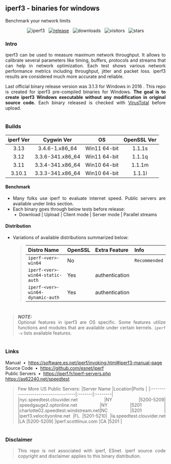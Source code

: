 ##  iperf3 - binaries for windows  
Benchmark your network limits  
<div align="center">

![iperf3](https://img.shields.io/badge/-iperf3-D8BFD8?logo=speedtest&logoColor=3a3a3d)
&nbsp;&nbsp;[![release](https://img.shields.io/github/v/release/ar51an/iperf3-win-builds?display_name=release&logo=rstudio&color=90EE90&logoColor=8FBC8F)](https://github.com/ar51an/iperf3-win-builds/releases/latest/)
&nbsp;&nbsp;![downloads](https://img.shields.io/github/downloads/ar51an/iperf3-win-builds/total?color=orange&label=downloads&logo=github)
&nbsp;&nbsp;![visitors](https://shields-io-visitor-counter.herokuapp.com/badge?page=ar51an.iperf3-win-builds&label=visitors&logo=github&color=4883c2)
&nbsp;&nbsp;![stars](https://img.shields.io/github/stars/ar51an/iperf3-win-builds?style=social&logo=apachespark)
</div>

<div align="justify">

### Intro
iperf3 can be used to measure maximum network throughput. It allows to calibrate several parameters like timing, buffers, protocols and streams that can help in network optimization. Each test shows various network performance metrics including throughput, jitter and packet loss. iperf3 results are considered much more accurate and reliable.  

Last official binary release version was 3.1.3 for Windows in 2016 . This repo is created for iperf3 pre-compiled binaries for Windows. **The goal is to create iperf3 Windows executable without any modification in original source code.** Each binary released is checked with [VirusTotal](https://www.virustotal.com/gui/home/upload) before upload.  

#
### Builds
|iperf Ver|Cygwin Ver      |OS          |OpenSSL Ver|
|:-------:|:--------------:|:----------:|:---------:|
|3.13     |3.4.6-1.x86_64  |Win11 64-bit|1.1.1s     |
|3.12     |3.3.6-341.x86_64|Win11 64-bit|1.1.1q     |
|3.11     |3.3.4-341.x86_64|Win10 64-bit|1.1.1m     |
|3.10.1   |3.3.3-341.x86_64|Win10 64-bit|1.1.1l     |

#### Benchmark
* Many folks use iperf to evaluate internet speed. Public servers are available under links section.  
* Each binary goes through below tests before release:  
&nbsp;•&nbsp; Download | Upload | Client mode | Server mode | Parallel streams  

#### Distribution
* Variations of available distributions summarized below:
  
  > |Distro Name                     |OpenSSL|Extra Feature |Info         |
  > |:-------------------------------|:------|:-------------|:------------|
  > |`iperf-<ver>-win64`             |No     |              |`Recommended`|
  > |`iperf-<ver>-win64-static-auth` |Yes    |authentication|             |
  > |`iperf-<ver>-win64-dynamic-auth`|Yes    |authentication|             |

#
> **_NOTE:_**  
> Optional features in iperf3 are OS specific. Some features utilize functions and modules that are available under certain  kernels. `iperf -v` lists available features.  
#

### Links
Manual &nbsp;•&nbsp; https://software.es.net/iperf/invoking.html#iperf3-manual-page  
Source Code &nbsp;•&nbsp; https://github.com/esnet/iperf  
Public Servers &nbsp;•&nbsp; https://iperf.fr/iperf-servers.php  
https://as62240.net/speedtest

  > Few More US Public Servers:
  > |Server Name                         |Location|Ports    |
  > |:-----------------------------------|:-------|:--------|
  > |nyc.speedtest.clouvider.net         |NY      |5200-5209|
  > |speedgauge2.optonline.net           |NY      |5201     |
  > |charlotte02.speedtest.windstream.net|NC      |5201     |
  > |iperf3.velocityonline.net           |FL      |5201-5210|
  > |la.speedtest.clouvider.net          |LA      |5200-5209|
  > |iperf.scottlinux.com                |CA      |5201     |

#
### Disclaimer  
> This repo is not associated with iperf, ESnet. iperf source code copyright and disclaimer applies to this binary distribution.  
</div>
